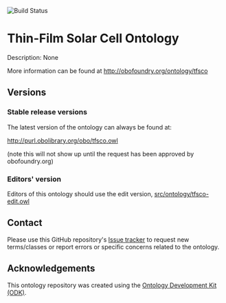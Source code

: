 
![Build Status](https://github.com/AsaphHall/tfsc-ontology/actions/workflows/qc.yml/badge.svg)
# Thin-Film Solar Cell Ontology

Description: None

More information can be found at http://obofoundry.org/ontology/tfsco

## Versions

### Stable release versions

The latest version of the ontology can always be found at:

http://purl.obolibrary.org/obo/tfsco.owl

(note this will not show up until the request has been approved by obofoundry.org)

### Editors' version

Editors of this ontology should use the edit version, [src/ontology/tfsco-edit.owl](src/ontology/tfsco-edit.owl)

## Contact

Please use this GitHub repository's [Issue tracker](https://github.com/AsaphHall/tfsc-ontology/issues) to request new terms/classes or report errors or specific concerns related to the ontology.

## Acknowledgements

This ontology repository was created using the [Ontology Development Kit (ODK)](https://github.com/INCATools/ontology-development-kit).
